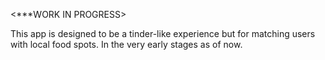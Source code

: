 <***WORK IN PROGRESS>

This app is designed to be a tinder-like experience but for matching users with local food spots.
In the very early stages as of now.
